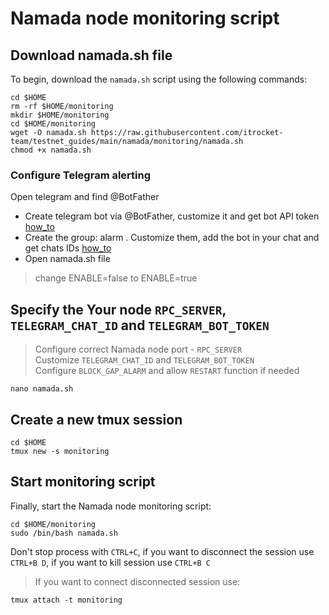 # Namada node monitoring script

## Download namada.sh file
To begin, download the `namada.sh` script using the following commands:
```
cd $HOME
rm -rf $HOME/monitoring
mkdir $HOME/monitoring
cd $HOME/monitoring
wget -O namada.sh https://raw.githubusercontent.com/itrocket-team/testnet_guides/main/namada/monitoring/namada.sh
chmod +x namada.sh
```

### Configure Telegram alerting
Open telegram and find @BotFather 
- Create telegram bot via @BotFather, customize it and get bot API token [how_to](https://www.siteguarding.com/en/how-to-get-telegram-bot-api-token)
- Create the group: alarm . Customize them, add the bot in your chat and get chats IDs [how_to](https://stackoverflow.com/questions/32423837/telegram-bot-how-to-get-a-group-chat-id)
- Open namada.sh file 
>change ENABLE=false to ENABLE=true

## Specify the Your node `RPC_SERVER`, `TELEGRAM_CHAT_ID` and `TELEGRAM_BOT_TOKEN`
>Configure correct Namada node port - `RPC_SERVER`  
>Customize `TELEGRAM_CHAT_ID` and `TELEGRAM_BOT_TOKEN`  
>Configure `BLOCK_GAP_ALARM` and allow `RESTART` function if needed
```
nano namada.sh
```

## Create a new tmux session 
```
cd $HOME
tmux new -s monitoring
```

## Start monitoring script
Finally, start the Namada node monitoring script:
```
cd $HOME/monitoring
sudo /bin/bash namada.sh
```

Don't stop process with `CTRL+C`, if you want to disconnect the session use `CTRL+B D`, if you want to kill session use `CTRL+B C`

>If you want to connect disconnected session use:
```
tmux attach -t monitoring
```
